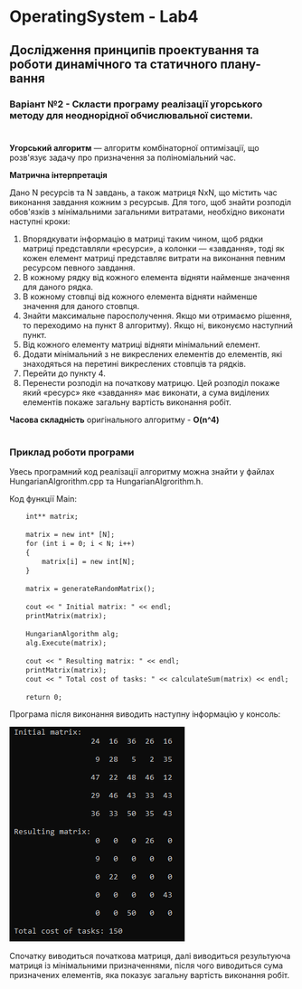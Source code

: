# OperatingSystem - Lab4

##  Дослідження принципів проектування та роботи динамічного та статичного плану-вання
### Варіант №2 - Скласти програму реалізації угорського методу для неоднорідної обчислювальної системи.
#
**Угорський алгоритм** — алгоритм комбінаторної оптимізації, що розв'язує задачу про призначення за поліноміальний час. 

**Матрична інтерпретація**

Дано N ресурсів та N завдань, а також матриця NxN, що містить час виконання завдання кожним з ресурсыв. Для того, щоб знайти розподіл обов'язків з мінімальними загальними витратами, необхідно виконати наступні кроки:

1) Впорядкувати інформацію в матриці таким чином, щоб рядки матриці представляли «ресурси», а колонки — «завдання», тоді як кожен елемент матриці представляє витрати на виконання певним ресурсом певного завдання.
2) В кожному рядку від кожного елемента відняти найменше значення для даного рядка.
3) В кожному стовпці від кожного елемента відняти найменше значення для даного стовпця.
4) Знайти максимальне паросполучення. Якщо ми отримаємо рішення, то переходимо на пункт 8 алгоритму). Якщо ні, виконуємо наступний пункт.
5) Від кожного елементу матриці відняти мінімальний елемент.
6) Додати мінімальний з не викреслених елементів до елементів, які знаходяться на перетині викреслених стовпців та рядків.
7) Перейти до пункту 4.
8) Перенести розподіл на початкову матрицю. Цей розподіл покаже який «ресурс» яке «завдання» має виконати, а сума виділених елементів покаже загальну вартість виконання робіт.

**Часова складність** оригінального алгоритму - **O(n^4)**

#

### Приклад роботи програми

Увесь програмний код реалізації алгоритму можна знайти у файлах HungarianAlgrorithm.cpp та HungarianAlgrorithm.h.

Код функції Main:
```
    int** matrix;

	matrix = new int* [N];
	for (int i = 0; i < N; i++) 
	{
		matrix[i] = new int[N];
	}

	matrix = generateRandomMatrix();

	cout << " Initial matrix: " << endl;
	printMatrix(matrix);

	HungarianAlgorithm alg;
	alg.Execute(matrix);

	cout << " Resulting matrix: " << endl;
	printMatrix(matrix);
	cout << " Total cost of tasks: " << calculateSum(matrix) << endl;

	return 0;
```
	
Програма після виконання виводить наступну інформацію у консоль:

![Screenshot1](https://github.com/Wistony/OperatingSystem_Labs/blob/master/Lab4_ProcessScheduling/img/1.png)

Спочатку виводиться початкова матриця, далі виводиться результуюча матриця із мінімальними призначеннями, після чого виводиться сума призначених елементів, яка показує загальну вартість виконання робіт.
